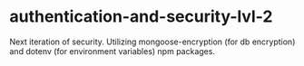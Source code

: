 # authentication-and-security-lvl-2
Next iteration of security. Utilizing mongoose-encryption (for db encryption) and dotenv (for environment variables) npm packages.
